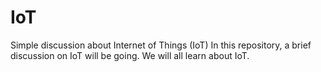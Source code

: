 # IoT
Simple discussion about Internet of Things (IoT)
In this repository, a brief discussion on IoT will be going. We will all learn about IoT.
